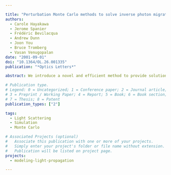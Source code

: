```yaml
---

title: "Perturbation Monte Carlo methods to solve inverse photon migration problems in heterogeneous tissues"
authors:
  - Carole Hayakawa
  - Jerome Spanier
  - Frédéric Bevilacqua
  - Andrew Dunn
  - Joon You
  - Bruce Tromberg
  - Vasan Venugopalan
date: "2001-09-01"
doi: "10.1364/OL.26.001335"
publication: "*Optics Letters*"

abstract: We introduce a novel and efficient method to provide solutions to inverse photon migration problems in heterogeneous turbid media. The method extracts derivative information from a single Monte Carlo simulation to permit the rapid determination of rates of change in the detected photon signal with respect to perturbations in background tissue optical properties. We then feed this derivative information to a nonlinear optimization algorithm to determine the optical properties of the tissue heterogeneity under examination. We demonstrate the use of this approach to solve rapidly a two-region inverse problem of photon migration in the transport regime, for which diffusion-approximation-based approaches are not applicable.

# Publication type.
# Legend: 0 = Uncategorized; 1 = Conference paper; 2 = Journal article;
# 3 = Preprint / Working Paper; 4 = Report; 5 = Book; 6 = Book section;
# 7 = Thesis; 8 = Patent
publication_types: ["2"]

tags:
  - Light Scattering
  - Simulation
  - Monte Carlo

# Associated Projects (optional)
#   Associate this publication with one or more of your projects.
#   Simply enter your project's folder or file name without extension.
#   Publication will be listed on project page.
projects:
  - modeling-light-propagation

---
```

